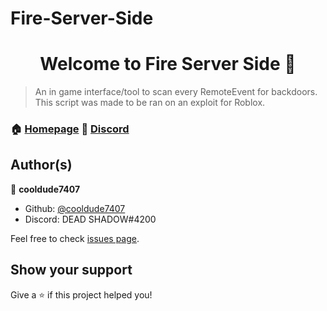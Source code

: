 # Fire-Server-Side

<h1 align="center">Welcome to Fire Server Side 👋</h1>

> An in game interface/tool to scan every RemoteEvent for backdoors. </br>
> This script was made to be ran on an exploit for Roblox.

### 🏠 [Homepage](https://github.com/cooldude7407/Fire-Server-Side) 🔗 [Discord](https://discord.com/invite/eNARhX7AQ7)


## Author(s)

👤 **cooldude7407**

* Github: [@cooldude7407](https://github.com/cooldude7407)
* Discord: DEAD SHADOW#4200


Feel free to check [issues page](https://github.com/cooldude7407/Fire-Server-Side/issues).

## Show your support

Give a ⭐️ if this project helped you!
